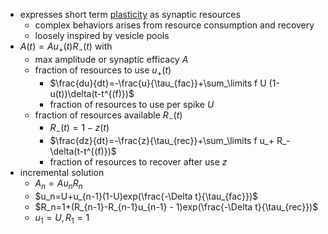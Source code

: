 + expresses short term [plasticity](../Synapses%20&%20Plasticity/Plasticity.md) as synaptic resources
	+ complex behaviors arises from resource consumption and recovery
	+ loosely inspired by vesicle pools
+ $A(t)=Au_+(t)R_-(t)$ with
	+ max amplitude or synaptic efficacy $A$
	+ fraction of resources to use $u_+(t)$
		+ $\frac{du}{dt}=-\frac{u}{\tau_{fac}}+\sum_\limits f U (1-u(t))\delta(t-t^{(f)})$
		+ fraction of resources to use per spike $U$
	+ fraction of resources available $R_-(t)$
		+ $R_-(t)=1-z(t)$
		+ $\frac{dz}{dt}=-\frac{z}{\tau_{rec}}+\sum_\limits f u_+ R_- \delta(t-t^{(f)})$
		+ fraction of resources to recover after use $z$
+ incremental solution
	+ $A_n=Au_nR_n$
	+ $u_n=U+u_{n-1}(1-U)exp(\frac{-\Delta t}{\tau_{fac}})$
	+ $R_n=1+(R_{n-1}-R_{n-1}u_{n-1} - 1)exp(\frac{-\Delta t}{\tau_{rec}})$
	+ $u_1=U, R_1=1$
